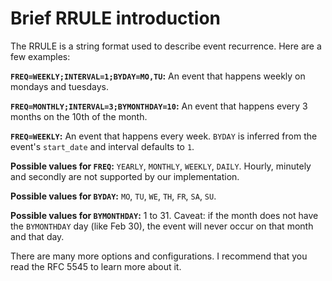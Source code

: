 # Brief RRULE introduction

The RRULE is a string format used to describe event recurrence. Here are a few examples:

**`FREQ=WEEKLY;INTERVAL=1;BYDAY=MO,TU`:** An event that happens weekly on mondays and tuesdays.

**`FREQ=MONTHLY;INTERVAL=3;BYMONTHDAY=10`:** An event that happens every 3 months on the 10th of the month.

**`FREQ=WEEKLY`:** An event that happens every week. `BYDAY` is inferred from the event's `start_date` and interval defaults to `1`.


**Possible values for `FREQ`:** `YEARLY`, `MONTHLY`, `WEEKLY`, `DAILY`. Hourly, minutely and secondly are not supported by our implementation.

**Possible values for `BYDAY`:** `MO`, `TU`, `WE`, `TH`, `FR`, `SA`, `SU`.

**Possible values for `BYMONTHDAY`:** 1 to 31. Caveat: if the month does not have the `BYMONTHDAY` day (like Feb 30), the event will never occur on that month and that day.

There are many more options and configurations. I recommend that you read the RFC 5545 to learn more about it.
